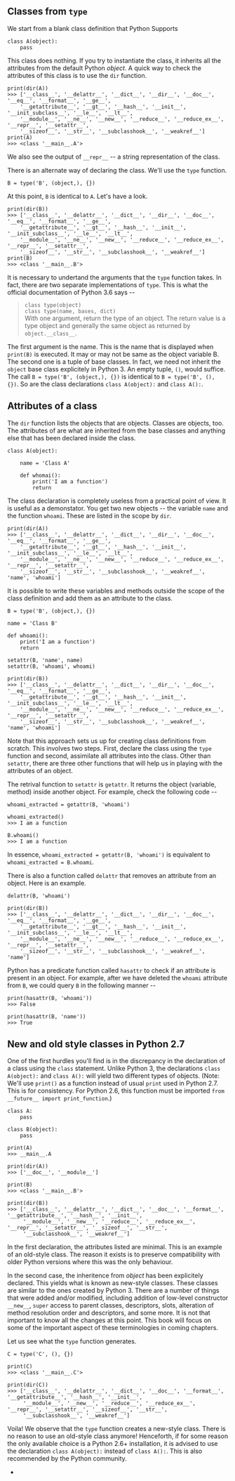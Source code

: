 ## Classes from `type`

We start from a blank class definition that Python Supports

    class A(object):
        pass
       
       
This class does nothing. If you try to instantiate the class, it inherits all the attributes from the default Python *object*. A quick way to check the attributes of this class is to use the `dir` function.

    print(dir(A))
    >>> ['__class__', '__delattr__', '__dict__', '__dir__', '__doc__', '__eq__', '__format__', '__ge__', 
        '__getattribute__', '__gt__', '__hash__', '__init__', '__init_subclass__', '__le__', '__lt__', 
        '__module__', '__ne__', '__new__', '__reduce__', '__reduce_ex__', '__repr__', '__setattr__', 
        '__sizeof__', '__str__', '__subclasshook__', '__weakref__']
    print(A)
    >>> <class '__main__.A'>

We also see the output of `__repr__` -- a string representation of the class.

There is an alternate way of declaring the class. We'll use the `type` function.

    B = type('B', (object,), {})
    
At this point, `B` is identical to `A`. Let's have a look. 

    print(dir(B))
    >>> ['__class__', '__delattr__', '__dict__', '__dir__', '__doc__', '__eq__', '__format__', '__ge__', 
        '__getattribute__', '__gt__', '__hash__', '__init__', '__init_subclass__', '__le__', '__lt__', 
        '__module__', '__ne__', '__new__', '__reduce__', '__reduce_ex__', '__repr__', '__setattr__', 
        '__sizeof__', '__str__', '__subclasshook__', '__weakref__']
    print(B)
    >>> <class '__main__.B'>
 
It is necessary to undertand the arguments that the `type` function takes. In fact, there are two separate implementations of `type`. This is what the official documentation of Python 3.6 says --

> `class type(object)`   
> `class type(name, bases, dict)`   
> With one argument, return the type of an object. The return value is a type object and generally the same object as returned by `object.__class__`.

The first argument is the name. This is the name that is displayed when `print(B)` is executed. It may or may not be same as the object variable B. The second one is a tuple of base classes. In fact, we need not inherit the `object` base class explicitely in Python 3. An empty tuple, `()`, would suffice. The call `B = type('B', (object,), {})` is identical to `B = type('B', (), {})`. So are the class declarations `class A(object):` and `class A():`.

## Attributes of a class

The `dir` function lists the objects that are objects. Classes are objects, too. The attributes of are what are inherited from the base classes and anything else that has been declared inside the class.

    class A(object):
    
        name = 'Class A'
        
        def whomai():
            print('I am a function')
            return
                        
The class declaration is completely useless from a practical point of view. It is useful as a demonstator. You get two new objects -- the variable `name` and the function `whoami`. These are listed in the scope by `dir`.

    print(dir(A))
    >>> ['__class__', '__delattr__', '__dict__', '__dir__', '__doc__', '__eq__', '__format__', '__ge__', 
        '__getattribute__', '__gt__', '__hash__', '__init__', '__init_subclass__', '__le__', '__lt__', 
        '__module__', '__ne__', '__new__', '__reduce__', '__reduce_ex__', '__repr__', '__setattr__', 
        '__sizeof__', '__str__', '__subclasshook__', '__weakref__', 'name', 'whoami']
        
It is possible to write these variables and methods outside the scope of the class definition and add them as an attribute to the class.

    B = type('B', (object,), {})
    
    name = 'Class B'
        
    def whoami():
        print('I am a function')
        return    
        
    setattr(B, 'name', name)
    setattr(B, 'whoami', whoami)
    
    print(dir(B))
    >>> ['__class__', '__delattr__', '__dict__', '__dir__', '__doc__', '__eq__', '__format__', '__ge__', 
        '__getattribute__', '__gt__', '__hash__', '__init__', '__init_subclass__', '__le__', '__lt__', 
        '__module__', '__ne__', '__new__', '__reduce__', '__reduce_ex__', '__repr__', '__setattr__', 
        '__sizeof__', '__str__', '__subclasshook__', '__weakref__', 'name', 'whoami']

Note that this approach sets us up for creating class definitions from scratch. This involves two steps. First, declare the class using the `type` function and second, assimilate all attributes into the class. Other than `setattr`, there are three other functions that will help us in playing with the attributes of an object.

The retrival function to `setattr` is `getattr`. It returns the object (variable, method) inside another object. For example, check the following code -- 

    whoami_extracted = getattr(B, 'whoami')
    
    whoami_extracted()
    >>> I am a function
    
    B.whoami()
    >>> I am a function

In essence, `whoami_extracted = getattr(B, 'whoami')` is equivalent to `whoami_extracted = B.whoami`. 

There is also a function called `delattr` that removes an attribute from an object. Here is an example.

    delattr(B, 'whoami')
    
    print(dir(B))
    >>> ['__class__', '__delattr__', '__dict__', '__dir__', '__doc__', '__eq__', '__format__', '__ge__', 
        '__getattribute__', '__gt__', '__hash__', '__init__', '__init_subclass__', '__le__', '__lt__', 
        '__module__', '__ne__', '__new__', '__reduce__', '__reduce_ex__', '__repr__', '__setattr__', 
        '__sizeof__', '__str__', '__subclasshook__', '__weakref__', 'name']

Python has a predicate function called `hasattr` to check if an attribute is present in an object. For example, after we have deleted the `whoami` attribute from `B`, we could query `B` in the following manner --

    print(hasattr(B, 'whoami'))
    >>> False
    
    print(hasattr(B, 'name'))
    >>> True

## New and old style classes in Python 2.7

One of the first hurdles you'll find is in the discrepancy in the declaration of a class using the `class` statement. Unlike Python 3, the declarations `class A(object):` and `class A():` will yield two different types of objects. (Note: We'll use `print()` as a function instead of usual `print` used in Python 2.7. This is for consistency. For Python 2.6, this function must be imported `from __future__ import print_function`.)

    class A:
        pass
    
    class B(object):
        pass

    print(A)
    >>> __main__.A
    
    print(dir(A))
    >>> ['__doc__', '__module__']
    
    print(B)   
    >>> <class '__main__.B'>
    
    print(dir(B))
    >>> ['__class__', '__delattr__', '__dict__', '__doc__', '__format__', '__getattribute__', '__hash__', '__init__', 
         '__module__', '__new__', '__reduce__', '__reduce_ex__', '__repr__', '__setattr__', '__sizeof__', '__str__', 
         '__subclasshook__', '__weakref__']
    
In the first declaration, the attributes listed are minimal. This is an example of an old-style class. The reason it exists is to preserve compatibility with older Python versions where this was the only behaviour.

In the second case, the inheritence from *object* has been explicitely declared. This yields what is known as new-style classes. These classes are similar to the ones created by Python 3. There are a number of things that were added and/or modified, including addition of low-level constructor `__new__`, `super` access to parent classes, descriptors, slots, alteration of method resolution order and descriptors, and some more. It is not that important to know all the changes at this point. This book will focus on some of the important aspect of these terminologies in coming chapters.

Let us see what the `type` function generates.

    C = type('C', (), {})
    
    print(C)
    >>> <class '__main__.C'>
    
    print(dir(C))
    >>> ['__class__', '__delattr__', '__dict__', '__doc__', '__format__', '__getattribute__', '__hash__', '__init__', 
         '__module__', '__new__', '__reduce__', '__reduce_ex__', '__repr__', '__setattr__', '__sizeof__', '__str__', 
         '__subclasshook__', '__weakref__']
         
 Voila! We observe that the `type` function creates a new-style class. There is no reason to use an old-style class anymore! Henceforth, if for some reason the only available choice is a Python 2.6+ installation, it is advised to use the declaration `class A(object):` instead of `class A():`. This is also recommended by the Python community.

-
